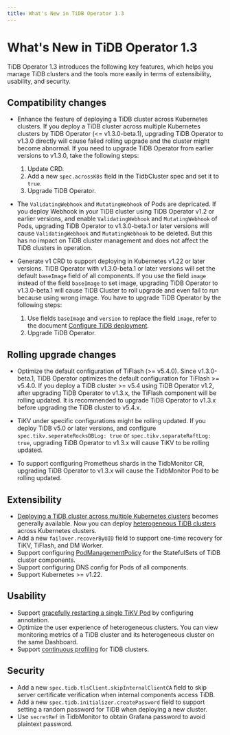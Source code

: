 ```yaml
---
title: What's New in TiDB Operator 1.3
---
```


# What's New in TiDB Operator 1.3

TiDB Operator 1.3 introduces the following key features, which helps you manage TiDB clusters and the tools more easily in terms of extensibility, usability, and security.

## Compatibility changes

- Enhance the feature of deploying a TiDB cluster across Kubernetes clusters. If you deploy a TiDB cluster across multiple Kubernetes clusters by TiDB Operator (<= v1.3.0-beta.1), upgrading TiDB Operator to v1.3.0 directly will cause failed rolling upgrade and the cluster might become abnormal. If you need to upgrade TiDB Operator from earlier versions to v1.3.0, take the following steps:

    1. Update CRD.
    2. Add a new `spec.acrossK8s` field in the TidbCluster spec and set it to `true`.
    3. Upgrade TiDB Operator.

- The `ValidatingWebhook` and `MutatingWebhook` of Pods are depricated. If you deploy Webhook in your TiDB cluster using TiDB Operator v1.2 or earlier versions, and enable `ValidatingWebhook` and `MutatingWebhook` of Pods, upgrading TiDB Operator to v1.3.0-beta.1 or later versions will cause `ValidatingWebhook` and `MutatingWebhook` to be deleted. But this has no impact on TiDB cluster management and does not affect the TiDB clusters in operation.

- Generate v1 CRD to support deploying in Kubernetes v1.22 or later versions. TiDB Operator with v1.3.0-beta.1 or later versions will set the default `baseImage` field of all components. If you use the field `image` instead of the field `baseImage` to set image, upgrading TiDB Operator to v1.3.0-beta.1 will cause TiDB Cluster to roll upgrade and even fail to run because using wrong image. You have to upgrade TiDB Operator by the following steps:
    1. Use fields `baseImage` and `version` to replace the field `image`, refer to the document [Configure TiDB deployment](../configure-a-tidb-cluster.md#version).
    2. Upgrade TiDB Operator.

## Rolling upgrade changes

- Optimize the default configuration of TiFlash (>= v5.4.0). Since v1.3.0-beta.1, TiDB Operator optimizes the default configuration for TiFlash >= v5.4.0. If you deploy a TiDB cluster >= v5.4 using TiDB Operator v1.2, after upgrading TiDB Operator to v1.3.x, the TiFlash component will be rolling updated. It is recommended to upgrade TiDB Operator to v1.3.x before upgrading the TiDB cluster to v5.4.x.

- TiKV under specific configurations might be rolling updated. If you deploy TiDB v5.0 or later versions, and configure `spec.tikv.seperateRocksDBLog: true` or `spec.tikv.separateRaftLog: true`, upgrading TiDB Operator to v1.3.x will cause TiKV to be rolling updated.

- To support configuring Prometheus shards in the TidbMonitor CR, upgrading TiDB Operator to v1.3.x will cause the TidbMonitor Pod to be rolling updated.

## Extensibility

- [Deploying a TiDB cluster across multiple Kubernetes clusters](deploy-tidb-cluster-across-multiple-kubernetes.md) becomes generally available. Now you can deploy [heterogeneous TiDB clusters](deploy-heterogeneous-tidb-cluster.md) across Kubernetes clusters.
- Add a new `failover.recoverByUID` field to support one-time recovery for TiKV, TiFlash, and DM Worker.
- Support configuring [PodManagementPolicy](https://kubernetes.io/docs/concepts/workloads/controllers/statefulset/#pod-management-policies) for the StatefulSets of TiDB cluster components.
- Support configuring DNS config for Pods of all components.
- Support Kubernetes >= v1.22.

## Usability

- Support [gracefully restarting a single TiKV Pod](restart-a-tidb-cluster.md#perform-a-graceful-restart-to-a-single-tikv-pod) by configuring annotation.
- Optimize the user experience of heterogeneous clusters. You can view monitoring metrics of a TiDB cluster and its heterogeneous cluster on the same Dashboard.
- Support [continuous profiling](access-dashboard.md#enable-continuous-profiling) for TiDB clusters.

## Security

- Add a new `spec.tidb.tlsClient.skipInternalClientCA` field to skip server certificate verification when internal components access TiDB.
- Add a new `spec.tidb.initializer.createPassword` field to support setting a random password for TiDB when deploying a new cluster.
- Use `secretRef` in TidbMonitor to obtain Grafana password to avoid plaintext password.
